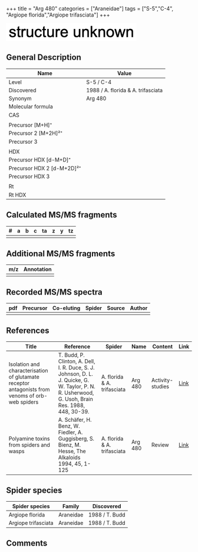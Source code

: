 +++
title = "Arg 480"
categories = ["Araneidae"]
tags = ["S-5","C-4",
"Argiope florida","Argiope trifasciata"]
+++

![](/img/2.png)

## General Description

| Name                       | Value                              |
|----------------------------|------------------------------------|
| Level                      | S-5 / C-4                                 |
| Discovered                 | 1988 / A. florida & A. trifasciata |
| Synonym                    | Arg 480                            |
| Molecular formula          |                                    |
| CAS                        |                                    |
|                            |                                    |
| Precursor   [M+H]⁺         |                                    |
| Precursor 2 [M+2H]²⁺       |                                    |
| Precursor 3                |                                    |
|                            |                                    |
| HDX                        |                                    |
| Precursor HDX   [d-M+D]⁺   |                                    |
| Precursor HDX 2 [d-M+2D]²⁺ |                                    |
| Precursor HDX 3            |                                    |
|                            |                                    |
| Rt                         |                                    |
| Rt HDX                     |                                    |

## Calculated MS/MS fragments

| # | a | b | c | ta | z | y | tz |
|---|---|---|---|----|---|---|----|
|   |   |   |   |    |   |   |    |

## Additional MS/MS fragments

| m/z | Annotation |
|-----|------------|
|     |            |

## Recorded MS/MS spectra

| pdf | Precursor | Co-eluting | Spider | Source | Author |
|-----|-----------|------------|--------|--------|--------|
|     |           |            |        |        |        |

## References

| Title                                                                                     | Reference                                                                                         | Spider     | Name   | Content          | Link                                                  |
|-------------------------------------------------------------------------------------------|---------------------------------------------------------------------------------------------------|------------|--------|------------------|-------------------------------------------------------|
| Isolation and characterisation of glutamate receptor antagonists from venoms of orb-web spiders  | T. Budd, P. Clinton, A. Dell, I. R. Duce, S. J. Johnson, D. L. J. Quicke, G. W. Taylor, P. N. R. Usherwood, G. Usoh, Brain Res. 1988, 448, 30-39. | A. florida & A. trifasciata | Arg 480 | Activity-studies | [Link](https://doi.org/10.1016/0006-8993(88)91098-0) |
| Polyamine toxins from spiders and wasps                                                              | A. Schäfer, H. Benz, W. Fiedler, A. Guggisberg, S. Bienz, M. Hesse, The Alkaloids 1994, 45, 1-125             | A. florida & A. trifasciata  | Arg 480  | Review                           | [Link](https://doi.org/10.1016/S0099-9598(08)60276-X) |

## Spider species

| Spider species      | Family    | Discovered     |
|---------------------|-----------|----------------|
| Argiope florida     | Araneidae | 1988 / T. Budd |
| Argiope trifasciata | Araneidae | 1988 / T. Budd |

## Comments
